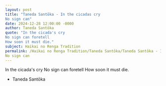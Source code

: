 ```yaml
---
layout: post
title: "Taneda Santōka - In the cicadas cry
No sign can"
date: 2024-12-28 12:00:00 -0000
author: Taneda Santōka
quote: "In the cicada's cry
No sign can foretell
How soon it must die."
subject: Haikai no Renga Tradition
permalink: /Haikai no Renga Tradition/Taneda Santōka/Taneda Santōka - In the cicadas cry
No sign can
---
```


In the cicada's cry
No sign can foretell
How soon it must die.

- Taneda Santōka

